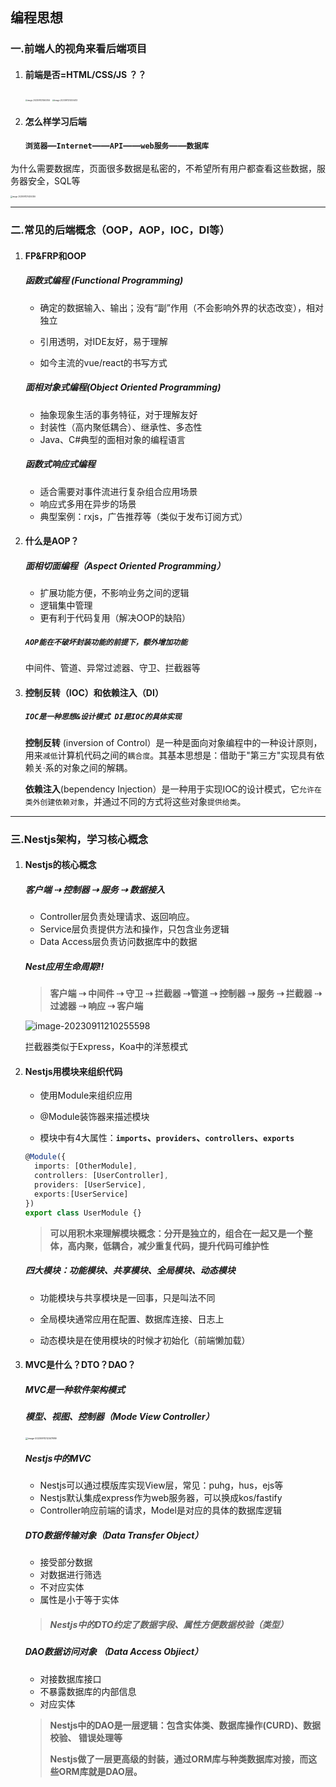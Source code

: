 ## 编程思想

### 一.前端人的视角来看后端项目

1. #### 	前端是否=HTML/CSS/JS ？？

   <img src="http://s0ns5hrgt.hb-bkt.clouddn.com/blog/image-20230911213600146.png" alt="image-20230911213600146" style="zoom: 20%;" />

   

   <img src="http://s0ns5hrgt.hb-bkt.clouddn.com/blog/image-20230911214004413.png" alt="image-20230911214004413" style="zoom:20%;" />

   

2. #### 怎么样学习后端

   #### `浏览器`—`Internet`——`API`——`web服务`——`数据库`

​		为什么需要数据库，页面很多数据是私密的，不希望所有用户都查看这些数据，服务器安全，SQL等

<img src="http://s0ns5hrgt.hb-bkt.clouddn.com/blog/image-20230911214250306.png" alt="image-20230911214250306" style="zoom:20%;" />

------



### 二.常见的后端概念（OOP，AOP，IOC，DI等）

1. #### FP&FRP和OOP

   ##### 函数式编程 (Functional Programming) 

   - 确定的数据输入、输出；没有“副”作用（不会影响外界的状态改变），相对独立

   - 引用透明，对IDE友好，易于理解

   - 如今主流的vue/react的书写方式

   ##### 面相对象式编程(Object Oriented Programming)

   - 抽象现象生活的事务特征，对于理解友好
   - 封装性（高内聚低耦合）、继承性、多态性
   - Java、C#典型的面相对象的编程语言

   ##### 函数式响应式编程

   - 适合需要对事件流进行复杂组合应用场景
   - 响应式多用在异步的场景
   - 典型案例：rxjs，广告推荐等（类似于发布订阅方式）

2. #### 什么是AOP？

   ##### 面相切面编程（Aspect Oriented Programming）

   - 扩展功能方便，不影响业务之间的逻辑
   - 逻辑集中管理
   - 更有利于代码复用（解决OOP的缺陷）

   ##### `AOP能在不破坏封装功能的前提下，额外增加功能`

   中间件、管道、异常过滤器、守卫、拦截器等

3. #### 控制反转（IOC）和依赖注入（DI）

   ##### `IOC是一种思想&设计模式 DI是IOC的具体实现`

   **控制反转** (inversion of Control）是一种是面向对象编程中的一种设计原则，用来`减低`计算机代码之间的`耦合度`。其基本思想是：借助于"第三方"实现具有依赖关·系的对象之间的解耦。

   **依赖注入**(bependency Injection）是一种用于实现IOC的设计模式，它`允许在类外创建依赖对象`，并通过不同的方式将这些对象`提供给类`。

   

------



### 三.Nestjs架构，学习核心概念

1. #### Nestjs的核心概念

   ##### 客户端 ⇢ 控制器 ⇢ 服务 ⇢ 数据接入

   - Controller层负责处理请求、返回响应。
   - Service层负责提供方法和操作，只包含业务逻辑
   - Data Access层负责访问数据库中的数据

   ##### Nest应用生命周期‼️

   > **客户端 ⇢ 中间件 ⇢ 守卫 ⇢ 拦截器 ⇢管道 ⇢ 控制器 ⇢ 服务 ⇢ 拦截器 ⇢ 过滤器 ⇢ 响应 ⇢ 客户端**

   ![image-20230911210255598](http://s0ns5hrgt.hb-bkt.clouddn.com/blog/image-20230911210255598.png)	

   拦截器类似于Express，Koa中的洋葱模式

2. #### Nestjs用模块来组织代码

   - 使用Module来组织应用

   - @Module装饰器来描述模块

   - 模块中有4大属性：**`imports`、`providers`、`controllers`、`exports`**

   ```typescript
   @Module({
     imports: [OtherModule],
     controllers: [UserController],
     providers: [UserService],
     exports:[UserService]
   })
   export class UserModule {}
   ```

   > **可以用积木来理解模块概念：分开是独立的，组合在一起又是一个整体，高内聚，低耦合，减少重复代码，提升代码可维护性**

   ##### 四大模块：功能模块、共享模块、全局模块、动态模块

   - 功能模块与共享模块是一回事，只是叫法不同

   - 全局模块通常应用在配置、数据库连接、日志上

   - 动态模块是在使用模块的时候才初始化（前端懒加载）

3. #### MVC是什么？DTO？DAO？

   ##### MVC是一种软件架构模式

   ##### 模型、视图、控制器（Mode View Controller）

   <img src="http://s0ns5hrgt.hb-bkt.clouddn.com/blog/image-20230911212347889.png" alt="image-20230911212347889" style="zoom: 25%;" />

   ##### Nestjs中的MVC

   - Nestjs可以通过模版库实现View层，常见：puhg，hus，ejs等
   - Nestjs默认集成express作为web服务器，可以换成kos/fastify
   - Controller响应前端的请求，Model是对应的具体的数据库逻辑

   ##### DTO数据传输对象（Data Transfer Object）

   - 接受部分数据
   - 对数据进行筛选
   - 不对应实体
   - 属性是小于等于实体

   > ##### **Nestjs中的DTO约定了数据字段、属性方便数据校验（类型）**

   ##### DAO数据访问对象 （Data Access Objiect）

   - 对接数据库接口
   - 不暴露数据库的内部信息
   - 对应实体

   > **Nestjs中的DAO是一层逻辑：包含实体类、数据库操作(CURD)、数据校验、 错误处理等**
   >
   > **Nestjs做了一层更高级的封装，通过ORM库与种类数据库对接，而这些ORM库就是DAO层。**

   